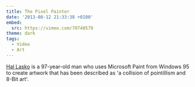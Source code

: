 ```yaml
---
title: The Pixel Painter
date: '2013-08-12 21:33:38 +0100'
embed:
  src: https://vimeo.com/70748579
theme: dark
tags:
  - Video
  - Art
---
```

[Hal Lasko][1] is a 97-year-old man who uses Microsoft Paint from Windows 95 to create artwork that has been described as 'a collision of pointillism and 8-Bit art'.

[1]: http://hallasko.com/
